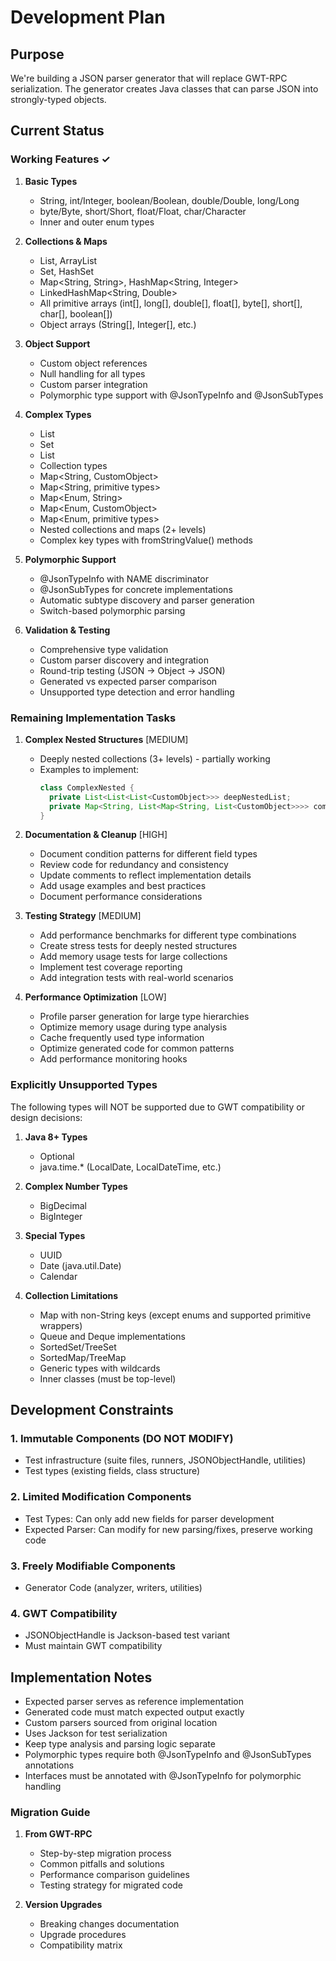 # Development Plan

## Purpose

We're building a JSON parser generator that will replace GWT-RPC serialization. The generator creates Java classes that can parse JSON into strongly-typed objects.

## Current Status

### Working Features ✓

1. **Basic Types**

   - String, int/Integer, boolean/Boolean, double/Double, long/Long
   - byte/Byte, short/Short, float/Float, char/Character
   - Inner and outer enum types

2. **Collections & Maps**

   - List<String>, ArrayList<String>
   - Set<Integer>, HashSet<String>
   - Map<String, String>, HashMap<String, Integer>
   - LinkedHashMap<String, Double>
   - All primitive arrays (int[], long[], double[], float[], byte[], short[], char[], boolean[])
   - Object arrays (String[], Integer[], etc.)

3. **Object Support**

   - Custom object references
   - Null handling for all types
   - Custom parser integration
   - Polymorphic type support with @JsonTypeInfo and @JsonSubTypes

4. **Complex Types**
   - List<CustomObject>
   - Set<CustomObject>
   - List<Enum>
   - Collection<T> types
   - Map<String, CustomObject>
   - Map<String, primitive types>
   - Map<Enum, String>
   - Map<Enum, CustomObject>
   - Map<Enum, primitive types>
   - Nested collections and maps (2+ levels)
   - Complex key types with fromStringValue() methods

5. **Polymorphic Support**
   - @JsonTypeInfo with NAME discriminator
   - @JsonSubTypes for concrete implementations
   - Automatic subtype discovery and parser generation
   - Switch-based polymorphic parsing

6. **Validation & Testing**
   - Comprehensive type validation
   - Custom parser discovery and integration
   - Round-trip testing (JSON → Object → JSON)
   - Generated vs expected parser comparison
   - Unsupported type detection and error handling

### Remaining Implementation Tasks

1. **Complex Nested Structures** [MEDIUM]

   - Deeply nested collections (3+ levels) - partially working
   - Examples to implement:
     ```java
     class ComplexNested {
       private List<List<List<CustomObject>>> deepNestedList;
       private Map<String, List<Map<String, List<CustomObject>>>> complexNestedMap;
     }
     ```

2. **Documentation & Cleanup** [HIGH]

   - Document condition patterns for different field types
   - Review code for redundancy and consistency
   - Update comments to reflect implementation details
   - Add usage examples and best practices
   - Document performance considerations

3. **Testing Strategy** [MEDIUM]

   - Add performance benchmarks for different type combinations
   - Create stress tests for deeply nested structures
   - Add memory usage tests for large collections
   - Implement test coverage reporting
   - Add integration tests with real-world scenarios

4. **Performance Optimization** [LOW]
   - Profile parser generation for large type hierarchies
   - Optimize memory usage during type analysis
   - Cache frequently used type information
   - Optimize generated code for common patterns
   - Add performance monitoring hooks

### Explicitly Unsupported Types

The following types will NOT be supported due to GWT compatibility or design decisions:

1. **Java 8+ Types**

   - Optional<T>
   - java.time.\* (LocalDate, LocalDateTime, etc.)

2. **Complex Number Types**

   - BigDecimal
   - BigInteger

3. **Special Types**

   - UUID
   - Date (java.util.Date)
   - Calendar

4. **Collection Limitations**
   - Map with non-String keys (except enums and supported primitive wrappers)
   - Queue and Deque implementations
   - SortedSet/TreeSet
   - SortedMap/TreeMap
   - Generic types with wildcards
   - Inner classes (must be top-level)

## Development Constraints

### 1. Immutable Components (DO NOT MODIFY)

- Test infrastructure (suite files, runners, JSONObjectHandle, utilities)
- Test types (existing fields, class structure)

### 2. Limited Modification Components

- Test Types: Can only add new fields for parser development
- Expected Parser: Can modify for new parsing/fixes, preserve working code

### 3. Freely Modifiable Components

- Generator Code (analyzer, writers, utilities)

### 4. GWT Compatibility

- JSONObjectHandle is Jackson-based test variant
- Must maintain GWT compatibility

## Implementation Notes

- Expected parser serves as reference implementation
- Generated code must match expected output exactly
- Custom parsers sourced from original location
- Uses Jackson for test serialization
- Keep type analysis and parsing logic separate
- Polymorphic types require both @JsonTypeInfo and @JsonSubTypes annotations
- Interfaces must be annotated with @JsonTypeInfo for polymorphic handling

### Migration Guide

1. **From GWT-RPC**

   - Step-by-step migration process
   - Common pitfalls and solutions
   - Performance comparison guidelines
   - Testing strategy for migrated code

2. **Version Upgrades**
   - Breaking changes documentation
   - Upgrade procedures
   - Compatibility matrix
